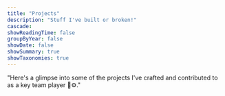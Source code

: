 ```yaml
---
title: "Projects"
description: "Stuff I've built or broken!"
cascade:
showReadingTime: false
groupByYear: false
showDate: false
showSummary: true
showTaxonomies: true
---
```


"Here's a glimpse into some of the projects I've crafted and contributed to as a key team player 🌱⚙️."
